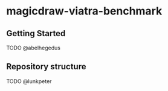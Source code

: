 # magicdraw-viatra-benchmark

## Getting Started

TODO @abelhegedus

<!-- end of Getting started (only edit outside of section, please) -->

## Repository structure

TODO @lunkpeter
